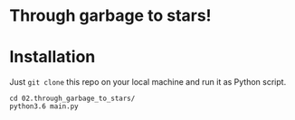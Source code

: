 # Through garbage to stars!

# Installation
Just `git clone` this repo on your local machine and run it as Python script.
```
cd 02.through_garbage_to_stars/
python3.6 main.py
```

